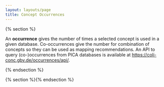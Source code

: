 ```yaml
---
layout: layouts/page
title: Concept Occurrences
---
```


{% section %}

An **occurrence** gives the number of times a selected concept is used in a given database.  Co-occurrences give the number for combination of concepts so they
can be used as mapping recommendations.  An API to query (co-)occurrences from PICA databases is available at <https://coli-conc.gbv.de/occurrences/api/>.

{% endsection %}

{% section %}{% endsection %}
